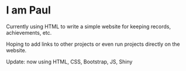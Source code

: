 # I am Paul

Currently using HTML to write a simple website for keeping records, achievements, etc.

Hoping to add links to other projects or even run projects directly on the website.

Update: now using HTML, CSS, Bootstrap, JS, Shiny
